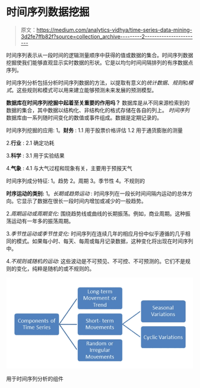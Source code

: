 # 时间序列数据挖掘

> 原文：<https://medium.com/analytics-vidhya/time-series-data-mining-3d2fe7ffb82f?source=collection_archive---------2----------------------->

时间序列表示从一段时间的逻辑测量顺序中获得的值或数据的集合。时间序列数据挖掘使我们能够直观显示实时数据的形状。它是以均匀时间间隔排列的有序数据点序列。

时间序列分析包括分析时间序列数据的方法，以提取有意义的*统计数据*、*规则*和*模式*。这些规则和模式可以用来建立能够预测未来发展的预测模型。

**数据库在时间序列挖掘中起着至关重要的作用吗？** 数据库是从不同来源检索到的数据的集合，其中数据以结构化、非结构化的格式存储在各自的列上。
*时间序列*数据库由一系列随时间变化的数值或事件组成。数据是定期记录的。

时间序列挖掘的应用:
1。**财务** :
1.1 用于股票价格评估
1.2 用于通货膨胀的测量

2.**行业** :
2.1 确定功耗

3.**科学** :
3.1 用于实验结果

4.**气象** :
4.1 与大气过程和现象有关，主要用于预报天气

时间序列成分特征:
1。趋势
2。周期
3。季节性
4。不规则的

**时序运动的类别:**
1。*长期或趋势运动* :
时间序列在一段长时间间隔内运动的总体方向。它显示了数据在很长一段时间内增加或减少的一般趋势。

2.*周期运动或周期变化:* 围绕趋势线或曲线的长期振荡。例如，商业周期。这种振荡运动有一年多的振荡周期。

3.*季节性运动或季节性变化:* 时间序列在连续几年的相应月份中似乎遵循的几乎相同的模式。如果每小时、每天、每周或每月记录数据，这种变化将出现在时间序列中。

4.*不规则或随机的运动:* 这些波动是不可预见、不可控、不可预测的。它们不是规则的变化，纯粹是随机的或不规则的。

![](img/e15e3eb32836a54432649978cd62796d.png)

用于时间序列分析的组件